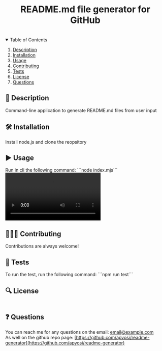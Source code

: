 
<div align="center">
<h1 align="center">README.md file generator for GitHub</h1>
<a href="https://github.com/apyosi/readme-generator/graphs/contributors"><img src="https://img.shields.io/github/contributors/apyosi/readme-generator.svg?style=for-the-badge" alt=""></a>
<a href="https://github.com/apyosi/readme-generator/network/members"><img src="https://img.shields.io/github/forks/apyosi/readme-generator.svg?style=for-the-badge" alt=""></a>
<a href="https://github.com/apyosi/readme-generator/stargazers"><img src="https://img.shields.io/github/stars/apyosi/readme-generator.svg?style=for-the-badge" alt=""></a>
<a href="https://github.com/apyosi/readme-generator/issues"><img src="https://img.shields.io/github/issues/apyosi/readme-generator.svg?style=for-the-badge" alt=""></a>
<a href="https://opensource.org/licenses/MIT"><img src="https://img.shields.io/badge/License-MIT-yellow.svg" alt=""></a>
</div>
<details open>
  <summary>Table of Contents</summary>
  <ol>
    <li><a href="#description">Description</a></li>
    <li><a href="#installation">Installation</a></li>
    <li><a href="#usage">Usage</a></li>
    <li><a href="#contributing">Contributing</a></li>
    <li><a href="#tests">Tests</a></li>
    <li><a href="#license">License</a></li>
    <li><a href="#questions">Questions</a></li>
  </ol>
</details>

<h2 id="description">🧾 Description</h2>
Command-line application to generate README.md files from user input

<h2 id="installation">🛠️ Installation</h2>
Install node.js and clone the reopsitory

<h2 id="usage">▶️ Usage</h2>
Run in cli the following command: ```node index.mjs```

<video src="https://user-images.githubusercontent.com/107482495/220493536-cf465a32-d784-445f-84f0-54ad80e5b0b4.mp4" controls="controls" style="max-width: 730px;">
</video>


<h2 id="contributing">🧑🏻‍🔧 Contributing</h2>
Contributions are always welcome!

<h2 id="tests">🧪 Tests</h2>
To run the test, run the following command: ```npm run test```

<h2 id="license">🔍 License</h2>
<a href="https://opensource.org/licenses/MIT"><img src="https://img.shields.io/badge/License-MIT-yellow.svg" alt=""></a>

<h2 id="questions">❓ Questions</h2>

You can reach me for any questions on the email: email@example.com<br>
As well on the github repo page: [https://github.com/apyosi/readme-generator](https://github.com/apyosi/readme-generator)


